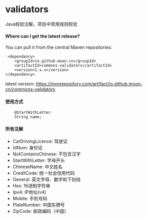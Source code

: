 # validators
Java校验注解，项目中常用规则校验

#### Where can I get the latest release?
You can pull it from the central Maven repositories:
```
 <dependency>
    <groupId>io.github.moon-cn</groupId>
    <artifactId>commons-validators</artifactId>
    <version>1.x.x</version>
</dependency>
```
latest version: https://mvnrepository.com/artifact/io.github.moon-cn/commons-validators


#### 使用方式


```
    @StartWithLetter
    String name;
```

#### 所有注解


- CarDrivingLicence: 驾驶证
- IdNum: 身份证
- NotContainsChinese: 不包含汉字
- StartWithLetter: 字母开头
- ChineseName: 中文姓名
- CreditCode: 统一社会信用代码
- General: 英文字母、数字和下划线
- Hex: 16进制字符串
- Ipv4: IP地址(v4)
- Mobile: 手机号码
- PlateNumber: 中国车牌号
- ZipCode: 邮政编码（中国）